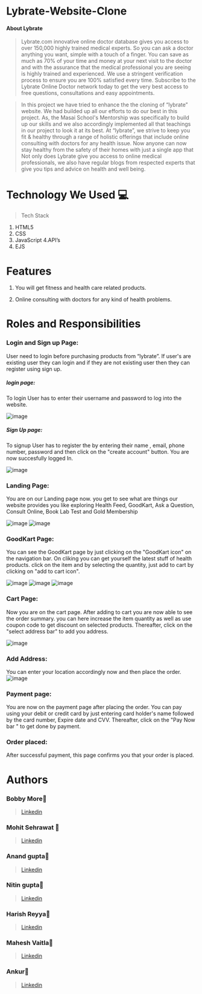 # Lybrate-Website-Clone
#### About Lybrate
>  Lybrate.com innovative online doctor database gives you access to over 150,000 highly trained medical experts. So you can ask a doctor anything you want, simple with a touch of a finger. You can save as much as 70% of your time and money at your next visit to the doctor and with the assurance that the medical professional you are seeing is highly trained and experienced. We use a stringent verification process to ensure you are 100% satisfied every time. Subscribe to the Lybrate Online Doctor network today to get the very best access to free questions, consultations and easy appointments.

> In this project we have tried to enhance the the cloning of “lybrate” website. We had builded up all our efforts to do our best in this project. As, the Masai School's Mentorship  was specifically to build up our skills and we also accordingly implemented all that teachings in our project to look it at its best.
> At  “lybrate”, we strive to keep you fit & healthy through a range of holistic offerings that include online consulting with doctors for any health issue. Now anyone can now stay healthy from the safety of their homes with just a single app that Not only does Lybrate give you access to online medical professionals, we also have regular blogs from respected experts that give you tips and advice on health and well being.

# Technology We Used :computer:
> Tech Stack 
1. HTML5
2. CSS
3. JavaScript
4.API’s
5. EJS


# Features
1. You will get fitness and health care related products.

2. Online consulting with doctors for any kind of health problems.





# Roles and Responsibilities


### Login and Sign up Page:
User need to login before purchasing products from “lybrate”. If user's are existing user they can login and if they are not existing user then they can register using sign up.

##### login page:
To login User has to enter their username and password to log into the website.

![image]()

##### Sign Up page:
To signup User has to register the by entering their name , email, phone number, password and then click on the "create account" button. You are now succesfully logged In.

![image]()

### Landing Page:
You are on our Landing page now. you get to see what are things our website provides you like exploring 
Health Feed, GoodKart, Ask a Question, Consult Online, Book Lab Test and Gold Membership

![image]()
![image]()

### GoodKart Page:
You can see the GoodKart page by just clicking on the "GoodKart  icon" on the navigation bar. On cliking you can get yourself the latest stuff of health products. click on the item and by selecting the quantity, just add to cart by clicking on "add to cart icon".

![image]()
![image]()
![image]()

### Cart Page:
Now you are on the cart page. After adding to cart you are now able to see the order summary. you can here increase the item quantity as well as use coupon code to get discount on selected products. Thereafter, click on the "select address bar" to add you address.

![image]()

### Add Address:
You can enter your location accordingly now and then place the order.
![image]()

### Payment page:
You are now on the payment page after placing the order. You can pay using your debit or credit card by just entering card holder's name followed by the card number, Expire date and CVV. Thereafter, click on the "Pay Now bar " to get done by payment.



### Order placed:

After successful payment, this page confirms you that your order is placed.

# Authors

### Bobby More:boy:
>  [Linkedin](https://www.linkedin.com/in/)

### Mohit Sehrawat :boy:
> [Linkedin](https://www.linkedin.com/in/m-sehrawat)

### Anand gupta:boy:
> [Linkedin](https://www.linkedin.com/in/)

### Nitin gupta:boy:
> [Linkedin](https://www.linkedin.com/in/)

### Harish Reyya:boy:
> [Linkedin](https://www.linkedin.com/in/r-harish-832793218)

### Mahesh Vaitla:boy:
> [Linkedin](https://www.linkedin.com/in/mahesh-vaitla-81a096125)

### Ankur:boy:
> [Linkedin](https://www.linkedin.com/in/)

